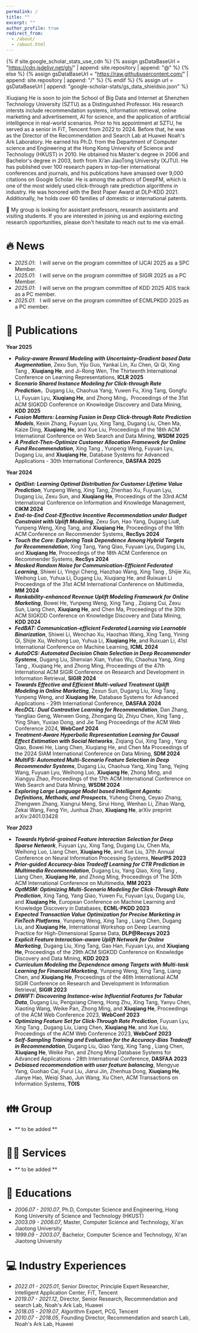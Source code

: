 ```yaml
---
permalink: /
title: ""
excerpt: ""
author_profile: true
redirect_from: 
  - /about/
  - /about.html
---
```


{% if site.google_scholar_stats_use_cdn %}
{% assign gsDataBaseUrl = "https://cdn.jsdelivr.net/gh/" | append: site.repository | append: "@" %}
{% else %}
{% assign gsDataBaseUrl = "https://raw.githubusercontent.com/" | append: site.repository | append: "/" %}
{% endif %}
{% assign url = gsDataBaseUrl | append: "google-scholar-stats/gs_data_shieldsio.json" %}

<span class='anchor' id='about-me'></span>

Xiuqiang He is soon to join the School of Big Data and Internet at Shenzhen Technology University (SZTU) as a Distinguished Professor.  His research intersts include recommendation systems, information retrieval, online marketing and advertisement, AI for science, and the application of artificial intelligence in real-world scenarios. Prior to his appointment at SZTU, he served as a senior in FiT, Tencent from 2022 to 2024. Before that, he was as the Director of the Recommendation and Search Lab at Huawei Noah's Ark Laboratory. He earned his Ph.D. from the Department of Computer science and Engineering at the Hong Kong University of Science and Technology (HKUST) in 2010. He obtained his Master's degree in 2006 and Bachelor's degree in 2003, both from Xi’an JiaoTong University (XJTU). He has published over 100 research papers in top-tier international conferences and journals, and his publications have amassed over 9,000 citations on Google Scholar. He is among the authors of DeepFM, which is one of the most widely used click-through rate prediction algorithms in industry. He was honored with the Best Paper Award at DLP-KDD 2021. Additionally, he holds over 60 families of domestic or international patents. 

📣 My group is looking for assistant professors, research assistants and visiting students. If you are interested in joining us and exploring exicting research opportunities, please don't hesitate to reach out to me via email.

# 🔥 News
- *2025.01*: &nbsp; I will serve on the program committee of IJCAI 2025 as a SPC Member.
- *2025.01*: &nbsp; I will serve on the program committee of SIGIR 2025 as a PC Member.
- *2025.01*: &nbsp; I will serve on the program committee of KDD 2025 ADS track as a PC member.
- *2025.01*: &nbsp; I will serve on the program committee of ECMLPKDD 2025 as a PC member.

# 📝 Publications 
**Year 2025**
- ***Policy-aware Reward Modeling with Uncertainty-Gradient based Data Augmentation***, Zexu Sun, Yiju Guo, Yankai Lin, Xu Chen, Qi Qi, Xing Tang , **Xiuqiang He**, and Ji-Rong Wen, The Thirteenth International Conference on Learning Representations, **ICLR 2025**
- ***Scenario Shared Instance Modeling for Click-through Rate Prediction***，Dugang Liu, Chaohua Yang, Yuwen Fu, Xing Tang, Gongfu Li, Fuyuan Lyu, **Xiuqiang He**, and Zhong Ming，Proceedings of the 31st ACM SIGKDD Conference on Knowledge Discovery and Data Mining, **KDD 2025**
- ***Fusion Matters: Learning Fusion in Deep Click-through Rate Prediction Models***, Kexin Zhang, Fuyuan Lyu, Xing Tang, Dugang Liu, Chen Ma, Kaize Ding, **Xiuqiang He**, and Xue Liu, Proceedings of the 18th ACM International Conference on Web Search and Data Mining, **WSDM 2025**
- ***A Predict-Then-Optimize Customer Allocation Framework for Online Fund Recommendation***, Xing Tang , Yunpeng Weng, Fuyuan Lyu, Dugang Liu, and **Xiuqiang He**, Database Systems for Advanced Applications - 30th International Conference, **DASFAA 2025**
  
**Year 2024**

- ***OptDist: Learning Optimal Distribution for Customer Lifetime Value Prediction***, Yunpeng Weng, Xing Tang, Zhenhao Xu, Fuyuan Lyu, Dugang Liu, Zexu Sun, and **Xiuqiang He**, Proceedings of the 33rd ACM International Conference on Information and Knowledge Management, **CIKM 2024**
- ***End-to-End Cost-Effective Incentive Recommendation under Budget Constraint with Uplift Modeling***, Zexu Sun, Hao Yang, Dugang Liu#, Yunpeng Weng, Xing Tang, and **Xiuqiang He**, Proceedings of the 18th ACM Conference on Recommender Systems, **RecSys 2024**
- ***Touch the Core: Exploring Task Dependence Among Hybrid Targets for Recommendation***, Xing Tang, Yang Qiao, Fuyuan Lyu, Dugang Liu, and **Xiuqiang He**, Proceedings of the 18th ACM Conference on Recommender Systems, **RecSys 2024**
- ***Masked Random Noise for Communication-Efficient Federated Learning***, Shiwei Li, Yingyi Cheng, Haozhao Wang, Xing Tang , Shijie Xu, Weihong Luo, Yuhua Li, Dugang Liu, Xiuqiang He, and Ruixuan Li
Proceedings of the 31st ACM International Conference on Multimedia, **MM 2024**
- ***Rankability-enhanced Revenue Uplift Modeling Framework for Online Marketing***, Bowei He, Yunpeng Weng, Xing Tang , Ziqiang Cui, Zexu Sun, Liang Chen, **Xiuqiang He**, and Chen Ma, Proceedings of the 30th ACM SIGKDD Conference on Knowledge Discovery and Data Mining, **KDD 2024**
- ***FedBAT: Communication-efficient Federated Learning via Learnable Binarization***, Shiwei Li, Wenchao Xu, Haozhao Wang, Xing Tang, Yining Qi, Shijie Xu, Weihong Luo, Yuhua Li, **Xiuqiang He**, and Ruixuan Li, 41st International Conference on Machine Learning, **ICML 2024**
- ***AutoDCS: Automated Decision Chain Selection in Deep Recommender Systems***, Dugang Liu, Shenxian Xian, Yuhao Wu, Chaohua Yang, Xing Tang , Xiuqiang He, and Zhong Ming, Proceedings of the 47th International ACM SIGIR Conference on Research and Development in Information Retrieval, **SIGIR 2024**
- ***Towards Effective and Efficient Multi-valued Treatment Uplift Modeling in Online Marketing***, Zexun Sun, Dugang Liu, Xing Tang , Yunpeng Weng, and **Xiuqiang He**, Database Systems for Advanced Applications - 29th International Conference, **DASFAA 2024**
- ***RecDCL: Dual Contrastive Learning for Recommendation***, Dan Zhang, Yangliao Geng, Wenwen Gong, Zhongang Qi, Zhiyu Chen, Xing Tang , Ying Shan, Yuxiao Dong, and Jie Tang
Proceedings of the ACM Web Conference 2024, **WebConf 2024**
- ***Treatment-Aware Hyperbolic Representation Learning for Causal Effect Estimation with Social Networks***, Ziqiang Cui, Xing Tang , Yang Qiao, Bowei He, Liang Chen, Xiuqiang He, and Chen Ma
Proceedings of the 2024 SIAM International Conference on Data Mining, **SDM 2024**
- ***MultiFS: Automated Multi-Scenario Feature Selection in Deep Recommender Systems***, Dugang Liu, Chaohua Yang, Xing Tang, Yejing Wang, Fuyuan Lyu, Weihong Luo, **Xiuqiang He**, Zhong Ming, and Xiangyu Zhao, Proceedings of the 17th ACM International Conference on Web Search and Data Mining, **WSDM 2024**
- ***Exploring Large Language Model based Intelligent Agents: Definitions, Methods, and Prospects***, Yuheng Cheng, Ceyao Zhang, Zhengwen Zhang, Xiangrui Meng, Sirui Hong, Wenhao Li, Zihao Wang, Zekai Wang, Feng Yin, Junhua Zhao, **Xiuqiang He**, arXiv preprint arXiv:2401.03428

***Year 2023***

- ***Towards Hybrid-grained Feature Interaction Selection for Deep Sparse Network***, Fuyuan Lyu, Xing Tang, Dugang Liu, Chen Ma, Weihong Luo, Liang Chen, **Xiuqiang He**, and Xue Liu, 37th Annual Conference on Neural Information Processing Systems, **NeurIPS 2023**
- ***Prior-guided Accuracy-bias Tradeoff Learning for CTR Prediction in Multimedia Recommendation***, Dugang Liu, Yang Qiao, Xing Tang , Liang Chen, **Xiuqiang He**, and Zhong Ming, Proceedings of The 30th ACM International Conference on Multimedia, **MM 2023**
- ***OptMSM: Optimizing Multi-Scenario Modeling for Click-Through Rate Prediction***, Xing Tang, Yang Qiao, Yuwen Fu, Fuyuan Lyu, Dugang Liu, and **Xiuqiang He**, European Conference on Machine Learning and Knowledge Discovery in Databases, **ECML-PKDD 2023**
- ***Expected Transaction Value Optimization for Precise Marketing in FinTech Platforms***, Yunpeng Weng, Xing Tang , Liang Chen, Dugang Liu, and **Xiuqiang He**, International Workshop on Deep Learning Practice for High-Dimensional Sparse Data, **DLP@Recsys 2023**
- ***Explicit Feature Interaction-aware Uplift Network for Online Marketing***, Dugang Liu, Xing Tang, Gao Han, Fuyuan Lyu, and **Xiuqiang He**, Proceedings of the 29th ACM SIGKDD Conference on Knowledge Discovery and Data Mining, **KDD 2023**
- ***Curriculum Modeling the Dependence among Targets with Multi-task Learning for Financial Marketing***, Yunpeng Weng, Xing Tang, Liang Chen, and **Xiuqiang He**, Proceedings of the 46th International ACM SIGIR Conference on Research and Development in Information Retrieval, **SIGIR 2023**
- ***DIWIFT: Discovering Instance-wise Influential Features for Tabular Data***, Dugang Liu, Pengxiang Cheng, Hong Zhu, Xing Tang, Yanyu Chen, Xiaoting Wang, Weike Pan, Zhong Ming, and **Xiuqiang He**, Proceedings of the ACM Web Conference 2023, **WebConf 2023**
- ***Optimizing Feature Set for Click-Through Rate Prediction***, Fuyuan Lyu, Xing Tang , Dugang Liu, Liang Chen, **Xiuqiang He**, and Xue Liu, Proceedings of the ACM Web Conference 2023, **WebConf 2023**
- ***Self-Sampling Training and Evaluation for the Accuracy-Bias Tradeoff in Recommendation***, Dugang Liu, Qiao Yang, Xing Tang , Liang Chen, **Xiuqiang He**, Weike Pan, and Zhong Ming
Database Systems for Advanced Applications - 28th International Conference, **DASFAA 2023**
- ***Debiased recommendation with user feature balancing***, Mengyue Yang, Guohao Cai, Furui Liu, Jiarui Jin, Zhenhua Dong, **Xiuqiang He**, Jianye Hao, Weiqi Shao, Jun Wang, Xu Chen, ACM Transactions on Information Systems, **TOIS**

# 👪 Group
- ** to be added **

# 🧑‍💻 Services
- ** to be added **

# 📖 Educations
- *2006.07 - 2010.07*, Ph.D, Computer Science and Engineering, Hong Kong University of Science and Technology (HKUST)
- *2003.09 - 2006.07*, Master, Computer Science and Technology, Xi'an Jiaotong University
- *1999.09 - 2003.07*, Bachelor, Computer Science and Technology, Xi'an Jiaotong University

# 💻 Industry Experiences
- *2022.01 - 2025.01*, Senior Director, Principle Expert Researcher, Intelligent Application Center, FiT, Tencent
- *2019.07 - 2021.12*, Director, Senior Research, Recommendation and search Lab, Noah's Ark Lab, Huawei
- *2018.05 - 2019.07*, Algorithm Expert, PCG, Tencent
- *2010.07 - 2018.05*, Founding Director, Recommendation and search Lab, Noah's Ark Lab, Huawei

